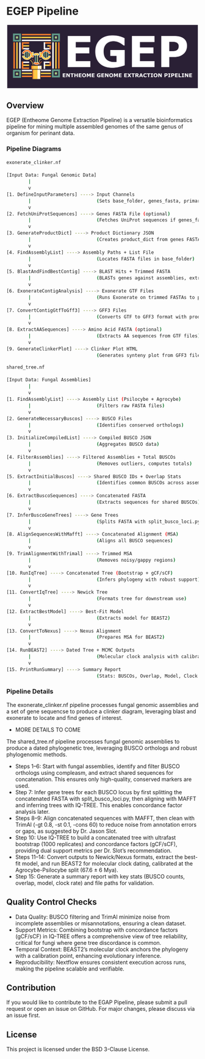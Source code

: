 # EGEP Pipeline

<div align="center">
  <img src="resources/EGEP_banner.png" alt="EGEP Banner" width="500">
</div>

## Overview

EGEP (Entheome Genome Extraction Pipeline) is a versatile bioinformatics pipeline for mining multiple assembled genomes of the same genus of organism for perinant data.

### Pipeline Diagrams

``` bash
exonerate_clinker.nf

[Input Data: Fungal Genomic Data]
        | 
        v
[1. DefineInputParameters] ----> Input Channels
        |                        (Sets base_folder, genes_fasta, primary/secondary genes, etc.)
        v
[2. FetchUniProtSequences] ----> Genes FASTA File (optional)
        |                        (Fetches UniProt sequences if genes_fasta not provided)
        v
[3. GenerateProductDict] ----> Product Dictionary JSON
        |                        (Creates product_dict from genes FASTA)
        v
[4. FindAssemblyList] ----> Assembly Paths + List File
        |                        (Locates FASTA files in base_folder)
        v
[5. BlastAndFindBestContig] ----> BLAST Hits + Trimmed FASTA
        |                        (BLASTs genes against assemblies, extracts best contig regions)
        v
[6. ExonerateContigAnalysis] ----> Exonerate GTF Files
        |                        (Runs Exonerate on trimmed FASTAs to predict gene structures)
        v
[7. ConvertContigGtfToGff3] ----> GFF3 Files
        |                        (Converts GTF to GFF3 format with product_dict)
        v
[8. ExtractAASequences] ----> Amino Acid FASTA (optional)
        |                        (Extracts AA sequences from GTF files)
        v
[9. GenerateClinkerPlot] ----> Clinker Plot HTML
                                 (Generates synteny plot from GFF3 files)
```

``` bash
shared_tree.nf

[Input Data: Fungal Assemblies]
        |
        v
[1. FindAssemblyList] ----> Assembly List (Psilocybe + Agrocybe)
        |                        (Filters raw FASTA files)
        v
[2. GenerateNecessaryBuscos] ----> BUSCO Files
        |                        (Identifies conserved orthologs)
        v
[3. InitializeCompiledList] ----> Compiled BUSCO JSON
        |                        (Aggregates BUSCO data)
        v
[4. FilterAssemblies] ----> Filtered Assemblies + Total BUSCOs
        |                        (Removes outliers, computes totals)
        v
[5. ExtractInitialBuscos] ----> Shared BUSCO IDs + Overlap Stats
        |                        (Identifies common BUSCOs across assemblies)
        v
[6. ExtractBuscoSequences] ----> Concatenated FASTA
        |                        (Extracts sequences for shared BUSCOs)
        v
[7. InferBuscoGeneTrees] ----> Gene Trees
        |                        (Splits FASTA with split_busco_loci.py, then MAFFT + IQ-TREE per locus)
        v
[8. AlignSequencesWithMafft] ----> Concatenated Alignment (MSA)
        |                        (Aligns all BUSCO sequences)
        v
[9. TrimAlignmentWithTrimal] ----> Trimmed MSA
        |                        (Removes noisy/gappy regions)
        v
[10. RunIqTree] ----> Concatenated Tree (Bootstrap + gCF/sCF)
        |                        (Infers phylogeny with robust support)
        v
[11. ConvertIqTree] ----> Newick Tree
        |                        (Formats tree for downstream use)
        v
[12. ExtractBestModel] ----> Best-Fit Model
        |                        (Extracts model for BEAST2)
        v
[13. ConvertToNexus] ----> Nexus Alignment
        |                        (Prepares MSA for BEAST2)
        v
[14. RunBEAST2] ----> Dated Tree + MCMC Outputs
        |                        (Molecular clock analysis with calibration)
        v
[15. PrintRunSummary] ----> Summary Report
                                 (Stats: BUSCOs, Overlap, Model, Clock Rate, Paths)
```

### Pipeline Details
The exonerate_clinker.nf pipeline processes fungal genomic assemblies and a set of gene sequencse to produce a clinker diagram, leveraging blast and exonerate to locate and find genes of interest.
 - MORE DETAILS TO COME

The shared_tree.nf pipeline processes fungal genomic assemblies to produce a dated phylogenetic tree, leveraging BUSCO orthologs and robust phylogenomic methods.
 - Steps 1–6: Start with fungal assemblies, identify and filter BUSCO orthologs using compleasm, and extract shared sequences for concatenation. This ensures only high-quality, conserved markers are used.
 - Step 7: Infer gene trees for each BUSCO locus by first splitting the concatenated FASTA with split_busco_loci.py, then aligning with MAFFT and inferring trees with IQ-TREE. This enables concordance factor analysis later.
 - Steps 8–9: Align concatenated sequences with MAFFT, then clean with TrimAl (-gt 0.8, -st 0.1, -cons 60) to reduce noise from annotation errors or gaps, as suggested by Dr. Jason Slot.
 - Step 10: Use IQ-TREE to build a concatenated tree with ultrafast bootstrap (1000 replicates) and concordance factors (gCF/sCF), providing dual support metrics per Dr. Slot’s recommendation.
 - Steps 11–14: Convert outputs to Newick/Nexus formats, extract the best-fit model, and run BEAST2 for molecular clock dating, calibrated at the Agrocybe-Psilocybe split (67.6 ± 6 Mya).
 - Step 15: Generate a summary report with key stats (BUSCO counts, overlap, model, clock rate) and file paths for validation.

## Quality Control Checks
 - Data Quality: BUSCO filtering and TrimAl minimize noise from incomplete assemblies or misannotations, ensuring a clean dataset.
 - Support Metrics: Combining bootstrap with concordance factors (gCF/sCF) in IQ-TREE offers a comprehensive view of tree reliability, critical for fungi where gene tree discordance is common.
 - Temporal Context: BEAST2’s molecular clock anchors the phylogeny with a calibration point, enhancing evolutionary inference.
 - Reproducibility: Nextflow ensures consistent execution across runs, making the pipeline scalable and verifiable.

## Contribution

If you would like to contribute to the EGAP Pipeline, please submit a pull request or open an issue on GitHub. For major changes, please discuss via an issue first. 

## License

This project is licensed under the BSD 3-Clause License.
